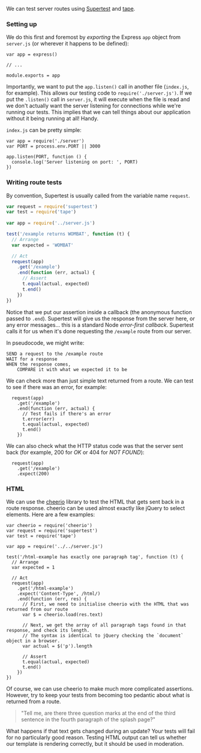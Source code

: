 We can test server routes using [Supertest](https://github.com/visionmedia/supertest) and [tape](https://github.com/substack/tape).


### Setting up

We do this first and foremost by _exporting_ the Express `app` object from `server.js` (or wherever it happens to be defined):

```
var app = express()

// ...

module.exports = app
```

Importantly, we want to put the `app.listen()` call in another file (`index.js`, for example). This allows our testing code to `require('./server.js')`. If we put the `.listen()` call in `server.js`, it will execute when the file is read and we don't actually want the server listening for connections while we're running our tests. This implies that we can tell things about our application without it being running at all! Handy.

`index.js` can be pretty simple:

```
var app = require('./server')
var PORT = process.env.PORT || 3000

app.listen(PORT, function () {
  console.log('Server listening on port: ', PORT)
})
```


### Writing route tests

By convention, Supertest is usually called from the variable name `request`.

```js
var request = require('supertest')
var test = require('tape')
 
var app = require('../server.js')

test('/example returns WOMBAT', function (t) {
  // Arrange
  var expected = 'WOMBAT'

  // Act
  request(app)
    .get('/example')
    .end(function (err, actual) {
      // Assert
      t.equal(actual, expected)
      t.end()
    })
})
```

Notice that we put our assertion inside a callback (the anonymous function passed to `.end`). Supertest will give us the response from the server here, or any error messages... this is a standard Node _error-first callback_. Supertest calls it for us when it's done requesting the `/example` route from our server.

In pseudocode, we might write:

```
SEND a request to the /example route
WAIT for a response
WHEN the response comes,
    COMPARE it with what we expected it to be
```

We can check more than just simple text returned from a route. We can test to see if there was an error, for example:

```
  request(app)
    .get('/example')
    .end(function (err, actual) {
      // Test fails if there's an error
      t.error(err)
      t.equal(actual, expected)
      t.end()
    })
```

We can also check what the HTTP status code was that the server sent back (for example, 200 for _OK_ or 404 for _NOT FOUND_):

```
  request(app)
    .get('/example')
    .expect(200)
```


### HTML

We can use the [cheerio](https://github.com/cheeriojs/cheerio) library to test the HTML that gets sent back in a route response. cheerio can be used almost exactly like jQuery to select elements. Here are a few examples:

```
var cheerio = require('cheerio')
var request = require('supertest')
var test = require('tape')

var app = require('../../server.js')

test('/html-example has exactly one paragraph tag', function (t) {
  // Arrange
  var expected = 1

  // Act
  request(app)
    .get('/html-example')
    .expect('Content-Type', /html/)
    .end(function (err, res) {
      // First, we need to initialise cheerio with the HTML that was returned from our route
      var $ = cheerio.load(res.text)

      // Next, we get the array of all paragraph tags found in that response, and check its length.
      // The syntax is identical to jQuery checking the `document` object in a browser.
      var actual = $('p').length

      // Assert
      t.equal(actual, expected)
      t.end()
    })
})
```

Of course, we can use cheerio to make much more complicated assertions. However, try to keep your tests from becoming too pedantic about what is returned from a route.

> "Tell me, are there three question marks at the end of the third sentence in the fourth paragraph of the splash page?"

What happens if that text gets changed during an update? Your tests will fail for no particularly good reason. Testing HTML output can tell us whether our template is rendering correctly, but it should be used in moderation.

